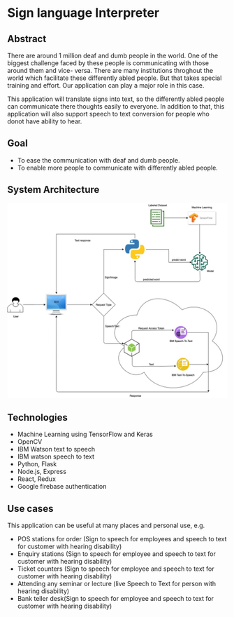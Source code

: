 # Sign language Interpreter
## Abstract
There are around 1 million deaf and dumb people in the world. One of the biggest challenge faced by these people is communicating with those around them and vice- versa. There are many institutions throghout the world which facilitate these differently abled people. But that takes special training and effort. 
Our application can play a major role in this case.

This application will translate signs into text, so the differently abled people can communicate there thoughts easily to everyone. In addition to that, this application will also support speech to text conversion for people who donot have ability to hear.

## Goal 
 - To ease the communication with deaf and dumb people. 
 - To enable more people to communicate with differently abled people. 

## System Architecture

![System](Flow_Diagram.jpg)

## Technologies 
 - Machine Learning using TensorFlow and Keras
 - OpenCV
 - IBM Watson text to speech
 - IBM watson speech to text
 - Python, Flask
 - Node.js, Express
 - React, Redux
 - Google firebase authentication
  
 ## Use cases 
  
This application can be useful at many places and personal use, e.g.
 - POS stations for order (Sign to speech for employees and speech to text for customer with hearing disability)
 - Enquiry stations (Sign to speech for employee and speech to text for customer with hearing disability)
 - Ticket counters (Sign to speech for employee and speech to text for customer with hearing disability)
 - Attending any seminar or lecture (live Speech to Text for person with hearing disability)
 - Bank teller desk(Sign to speech for employee and speech to text for customer with hearing disability)
 

